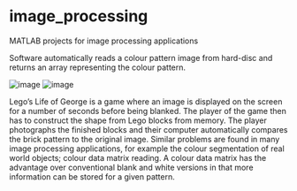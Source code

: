 # image_processing
MATLAB projects for image processing applications

Software automatically reads a colour pattern image from hard-disc and returns an array representing the colour pattern. 

![image](https://user-images.githubusercontent.com/44060045/216047375-25944baf-f9f2-4568-9bae-81ff9afd6da7.png)
![image](https://user-images.githubusercontent.com/44060045/216047454-12cf5334-6d50-4c0e-a2b0-f76a0f21ee23.png)


Lego’s Life of George is a game where an image is displayed on the screen for a number of seconds before being blanked. The player of the game then has to construct the shape from
Lego blocks from memory. The player photographs the finished blocks and their computer automatically compares the brick pattern to the original image. Similar problems are found
in many image processing applications, for example the colour segmentation of real world objects; colour data matrix reading. A colour data matrix has the advantage over conventional 
blank and white versions in that more information can be stored for a given pattern.
